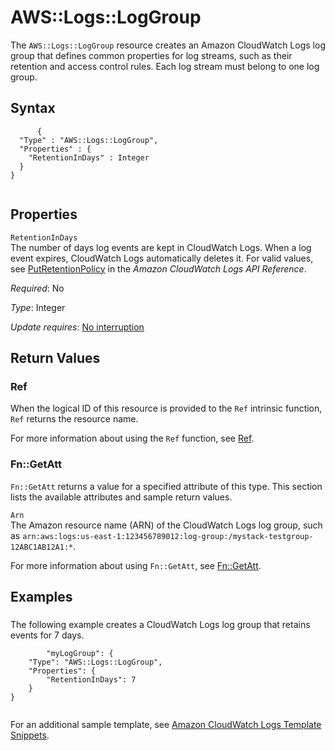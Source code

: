 AWS::Logs::LogGroup
===================

The `AWS::Logs::LogGroup` resource creates an Amazon CloudWatch Logs log group that defines common properties for log streams, such as their retention and access control rules. Each log stream must belong to one log group.

Syntax
------

``` {.programlisting}
      {
  "Type" : "AWS::Logs::LogGroup",
  "Properties" : {
    "RetentionInDays" : Integer
  }
}
    
```

Properties
----------

 `RetentionInDays`   
The number of days log events are kept in CloudWatch Logs. When a log event expires, CloudWatch Logs automatically deletes it. For valid values, see [PutRetentionPolicy](http://docs.aws.amazon.com/AmazonCloudWatchLogs/latest/APIReference/API_PutRetentionPolicy.html) in the *Amazon CloudWatch Logs API Reference*.

*Required*: No

*Type*: Integer

*Update requires*: [No interruption](using-cfn-updating-stacks-update-behaviors.html#update-no-interrupt)

Return Values
-------------

### Ref

When the logical ID of this resource is provided to the `Ref` intrinsic function, `Ref` returns the resource name.

For more information about using the `Ref` function, see [Ref](intrinsic-function-reference-ref.html "Ref").

### Fn::GetAtt

`Fn::GetAtt` returns a value for a specified attribute of this type. This section lists the available attributes and sample return values.

 `Arn`   
The Amazon resource name (ARN) of the CloudWatch Logs log group, such as `arn:aws:logs:us-east-1:123456789012:log-group:/mystack-testgroup-12ABC1AB12A1:*`.

For more information about using `Fn::GetAtt`, see [Fn::GetAtt](intrinsic-function-reference-getatt.html "Fn::GetAtt").

Examples
--------

### 

The following example creates a CloudWatch Logs log group that retains events for 7 days.

``` {.programlisting}
        "myLogGroup": {
    "Type": "AWS::Logs::LogGroup",
    "Properties": {
        "RetentionInDays": 7
    }
}
      
```

For an additional sample template, see [Amazon CloudWatch Logs Template Snippets](quickref-cloudwatchlogs.html "Amazon CloudWatch Logs Template Snippets").

